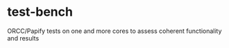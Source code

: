 test-bench
==========

ORCC/Papify tests on one and more cores to assess coherent functionality and results
